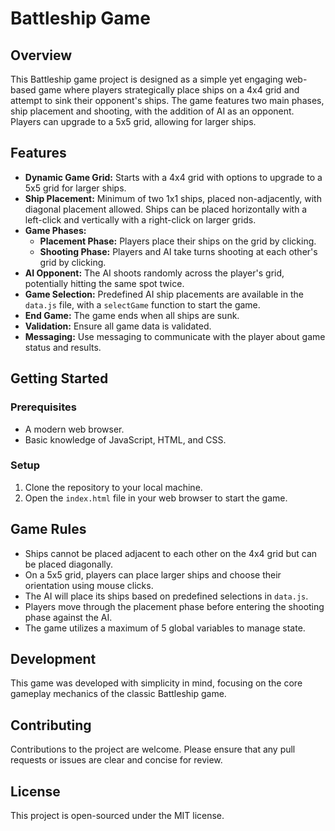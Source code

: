 # Battleship Game

## Overview

This Battleship game project is designed as a simple yet engaging web-based game where players strategically place ships on a 4x4 grid and attempt to sink their opponent's ships. The game features two main phases, ship placement and shooting, with the addition of AI as an opponent. Players can upgrade to a 5x5 grid, allowing for larger ships.

## Features

- **Dynamic Game Grid:** Starts with a 4x4 grid with options to upgrade to a 5x5 grid for larger ships.
- **Ship Placement:** Minimum of two 1x1 ships, placed non-adjacently, with diagonal placement allowed. Ships can be placed horizontally with a left-click and vertically with a right-click on larger grids.
- **Game Phases:**
  - **Placement Phase:** Players place their ships on the grid by clicking.
  - **Shooting Phase:** Players and AI take turns shooting at each other's grid by clicking.
- **AI Opponent:** The AI shoots randomly across the player's grid, potentially hitting the same spot twice.
- **Game Selection:** Predefined AI ship placements are available in the `data.js` file, with a `selectGame` function to start the game.
- **End Game:** The game ends when all ships are sunk.
- **Validation:** Ensure all game data is validated.
- **Messaging:** Use messaging to communicate with the player about game status and results.

## Getting Started

### Prerequisites

- A modern web browser.
- Basic knowledge of JavaScript, HTML, and CSS.

### Setup

1. Clone the repository to your local machine.
2. Open the `index.html` file in your web browser to start the game.

## Game Rules

- Ships cannot be placed adjacent to each other on the 4x4 grid but can be placed diagonally.
- On a 5x5 grid, players can place larger ships and choose their orientation using mouse clicks.
- The AI will place its ships based on predefined selections in `data.js`.
- Players move through the placement phase before entering the shooting phase against the AI.
- The game utilizes a maximum of 5 global variables to manage state.

## Development

This game was developed with simplicity in mind, focusing on the core gameplay mechanics of the classic Battleship game.

## Contributing

Contributions to the project are welcome. Please ensure that any pull requests or issues are clear and concise for review.

## License

This project is open-sourced under the MIT license.

